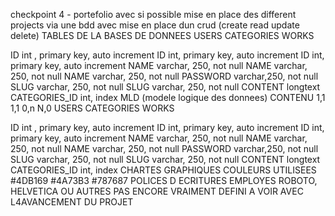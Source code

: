 checkpoint 4 - portefolio avec si possible mise en place des different projects via une bdd avec mise en place dun crud (create read update delete)
TABLES DE LA BASES DE DONNEES
USERS
CATEGORIES
WORKS

ID  int , primary key, auto increment
ID int, primary key, auto increment
ID int, primary key, auto increment
NAME varchar, 250, not null
NAME varchar, 250, not null
NAME varchar, 250, not null
PASSWORD varchar,250, not null
SLUG varchar, 250, not null
SLUG varchar, 250, not null
CONTENT longtext
CATEGORIES_ID  int, index
MLD
(modele logique des donnees)
CONTENU
1,1
1,1
0,n
N,0
USERS
CATEGORIES
WORKS

ID  int , primary key, auto increment
ID int, primary key, auto increment
ID int, primary key, auto increment
NAME varchar, 250, not null
NAME varchar, 250, not null
NAME varchar, 250, not null
PASSWORD varchar,250, not null
SLUG varchar, 250, not null
SLUG varchar, 250, not null
CONTENT longtext
CATEGORIES_ID  int, index
CHARTES GRAPHIQUES
COULEURS UTILISEES
#4DB169
#4A73B3
#787687
POLICES D ECRITURES EMPLOYES
ROBOTO, HELVETICA  OU AUTRES PAS ENCORE VRAIMENT DEFINI A VOIR AVEC L4AVANCEMENT DU PROJET
